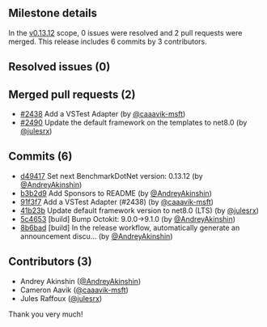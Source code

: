 ## Milestone details

In the [v0.13.12](https://github.com/dotnet/BenchmarkDotNet/issues?q=milestone:v0.13.12) scope, 
0 issues were resolved and 2 pull requests were merged.
This release includes 6 commits by 3 contributors.

## Resolved issues (0)


## Merged pull requests (2)

* [#2438](https://github.com/dotnet/BenchmarkDotNet/pull/2438) Add a VSTest Adapter (by [@caaavik-msft](https://github.com/caaavik-msft))
* [#2490](https://github.com/dotnet/BenchmarkDotNet/pull/2490) Update the default framework on the templates to net8.0 (by [@julesrx](https://github.com/julesrx))

## Commits (6)

* [d49417](https://github.com/dotnet/BenchmarkDotNet/commit/d49417314f6f361779e007042182f0a7ce13b45e) Set next BenchmarkDotNet version: 0.13.12 (by [@AndreyAkinshin](https://github.com/AndreyAkinshin))
* [b3b2d9](https://github.com/dotnet/BenchmarkDotNet/commit/b3b2d913a9de86147167f3fe65d770969c9541a5) Add Sponsors to README (by [@AndreyAkinshin](https://github.com/AndreyAkinshin))
* [91f3f7](https://github.com/dotnet/BenchmarkDotNet/commit/91f3f7ee608f66893050952dffcc5bfa83171943) Add a VSTest Adapter (#2438) (by [@caaavik-msft](https://github.com/caaavik-msft))
* [41b23b](https://github.com/dotnet/BenchmarkDotNet/commit/41b23b7dc8037cec7c05c0ca0bac0db1e767954b) Update default framework version to net8.0 (LTS) (by [@julesrx](https://github.com/julesrx))
* [5c4653](https://github.com/dotnet/BenchmarkDotNet/commit/5c465372c756049fa3d3dc61ae805da8dabfe76a) [build] Bump Octokit: 9.0.0->9.1.0 (by [@AndreyAkinshin](https://github.com/AndreyAkinshin))
* [8b6bad](https://github.com/dotnet/BenchmarkDotNet/commit/8b6badbdd21a4e30d5f78fa205c3c3cad1c79365) [build] In the release workflow, automatically generate an announcement discu... (by [@AndreyAkinshin](https://github.com/AndreyAkinshin))

## Contributors (3)

* Andrey Akinshin ([@AndreyAkinshin](https://github.com/AndreyAkinshin))
* Cameron Aavik ([@caaavik-msft](https://github.com/caaavik-msft))
* Jules Raffoux ([@julesrx](https://github.com/julesrx))

Thank you very much!

